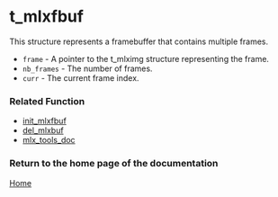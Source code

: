 # t_mlxfbuf
This structure represents a framebuffer that contains multiple frames.

- `frame` - A pointer to the t_mlximg structure representing the frame.
- `nb_frames` - The number of frames.
- `curr` - The current frame index.

### Related Function
- [init_mlxfbuf](./init_mlxfbuf.md)
- [del_mlxbuf](./del_mlxbuf.md)
- [mlx_tools_doc](./mlx-tools-doc.md)

### Return to the home page of the documentation
[Home](../home.md)
